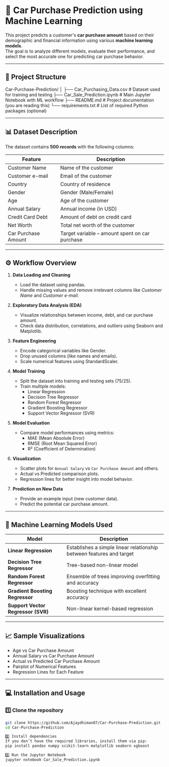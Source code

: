 # 🚗 Car Purchase Prediction using Machine Learning

This project predicts a customer's **car purchase amount** based on their demographic and financial information using various **machine learning models**.  
The goal is to analyze different models, evaluate their performance, and select the most accurate one for predicting car purchase behavior.

---

## 📁 Project Structure
Car-Purchase-Prediction/
│
├── Car_Purchasing_Data.csv # Dataset used for training and testing
├── Car_Sale_Prediction.ipynb # Main Jupyter Notebook with ML workflow
├── README.md # Project documentation (you are reading this)
└── requirements.txt # List of required Python packages (optional)


---

## 📊 Dataset Description

The dataset contains **500 records** with the following columns:

| Feature | Description |
|----------|-------------|
| Customer Name | Name of the customer |
| Customer e-mail | Email of the customer |
| Country | Country of residence |
| Gender | Gender (Male/Female) |
| Age | Age of the customer |
| Annual Salary | Annual income (in USD) |
| Credit Card Debt | Amount of debt on credit card |
| Net Worth | Total net worth of the customer |
| Car Purchase Amount | Target variable – amount spent on car purchase |

---

## ⚙️ Workflow Overview

1. **Data Loading and Cleaning**  
   - Load the dataset using pandas.  
   - Handle missing values and remove irrelevant columns like *Customer Name* and *Customer e-mail*.

2. **Exploratory Data Analysis (EDA)**  
   - Visualize relationships between income, debt, and car purchase amount.  
   - Check data distribution, correlations, and outliers using Seaborn and Matplotlib.

3. **Feature Engineering**  
   - Encode categorical variables like Gender.  
   - Drop unused columns (like names and emails).  
   - Scale numerical features using StandardScaler.

4. **Model Training**  
   - Split the dataset into training and testing sets (75/25).  
   - Train multiple models:
     - Linear Regression  
     - Decision Tree Regressor  
     - Random Forest Regressor  
     - Gradient Boosting Regressor  
     - Support Vector Regressor (SVR)

5. **Model Evaluation**  
   - Compare model performances using metrics:
     - MAE (Mean Absolute Error)  
     - RMSE (Root Mean Squared Error)  
     - R² (Coefficient of Determination)

6. **Visualization**  
   - Scatter plots for `Annual Salary` vs `Car Purchase Amount` and others.  
   - Actual vs Predicted comparison plots.  
   - Regression lines for better insight into model behavior.

7. **Prediction on New Data**  
   - Provide an example input (new customer data).  
   - Predict the potential car purchase amount.

---

## 🧠 Machine Learning Models Used

| Model | Description |
|--------|-------------|
| **Linear Regression** | Establishes a simple linear relationship between features and target |
| **Decision Tree Regressor** | Tree-based non-linear model |
| **Random Forest Regressor** | Ensemble of trees improving overfitting and accuracy |
| **Gradient Boosting Regressor** | Boosting technique with excellent accuracy |
| **Support Vector Regressor (SVR)** | Non-linear kernel-based regression |

---

## 📈 Sample Visualizations

- Age vs Car Purchase Amount  
- Annual Salary vs Car Purchase Amount  
- Actual vs Predicted Car Purchase Amount  
- Pairplot of Numerical Features  
- Regression Lines for Each Feature

---


## 💻 Installation and Usage

### 1️⃣ Clone the repository
```bash
git clone https://github.com/Ajaydhiman07/Car-Purchase-Prediction.git
cd Car-Purchase-Prediction

2️⃣ Install dependencies
If you don’t have the required libraries, install them via pip:
pip install pandas numpy scikit-learn matplotlib seaborn xgboost

3️⃣ Run the Jupyter Notebook
jupyter notebook Car_Sale_Prediction.ipynb
